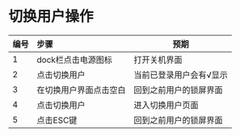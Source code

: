 # 切换用户操作

| 编号 | 步骤                                         | 预期                 |
| ---- | :------------------------------------------| -------------------- |
| 1    | dock栏点击电源图标 | 打开关机界面 |
| 2    | 点击切换用户 | 当前已登录用户会有√显示 |
| 3    | 在切换用户界面点击空白 | 回到之前用户的锁屏界面 |
| 4    | 点击切换用户 | 进入切换用户页面 |
| 5    | 点击ESC键 | 回到之前用户的锁屏界面 |